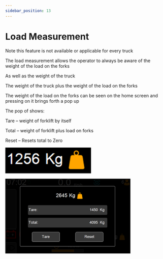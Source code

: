 ```yaml
---
sidebar_position: 13
---
```


# Load Measurement

Note this feature is not available or applicable for every truck

The load measurement allows the operator to always be aware of the weight of the load on the forks 

As well as the weight of the truck 

The weight of the truck plus the weight of the load on the forks

The weight of the load on the forks can be seen on the home screen and pressing on it brings forth a pop up

The pop of shows:

Tare – weight of forklift by itself

Total – weight of forklift plus load on forks

Reset – Resets total to Zero


![load-measurement-one](load-measurement-one.png)

![load-measurement-two](load-measurement-two.png)

